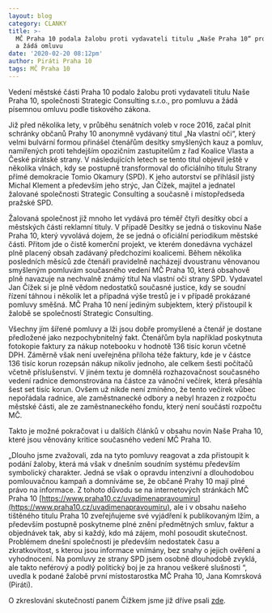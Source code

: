 ```yaml
---
layout: blog
category: CLANKY
title: >-
  MČ Praha 10 podala žalobu proti vydavateli titulu „Naše Praha 10“ pro pomluvu
  a žádá omluvu
date: '2020-02-20 08:12pm'
author: Piráti Praha 10
tags: MČ Praha 10
---
```

Vedení městské části Praha 10 podalo žalobu proti vydavateli titulu Naše Praha 10, společnosti Strategic Consulting s.r.o., pro pomluvu a žádá písemnou omluvu podle tiskového zákona.

Již před několika lety, v průběhu senátních voleb v roce 2016, začal plnit schránky občanů Prahy 10 anonymně vydávaný titul „Na vlastní oči“, který velmi bulvární formou přinášel čtenářům desítky smyšlených kauz a pomluv, namířených proti tehdejším opozičním zastupitelům z řad Koalice Vlasta a České pirátské strany. V následujících letech se tento titul objevil ještě v několika vlnách, kdy se postupně transformoval do oficiálního titulu Strany přímé demokracie Tomio Okamury (SPD). K jeho autorství se přihlásil jistý Michal Klement a především jeho strýc, Jan Čížek, majitel a jednatel žalované společnosti Strategic Consulting a současně i místopředseda pražské SPD.

Žalovaná společnost již mnoho let vydává pro téměř čtyři desítky obcí a městských částí reklamní tituly. V případě Desítky se jedná o tiskovinu Naše Praha 10, který vyvolává dojem, že se jedná o oficiální periodikum městské části. Přitom jde o čistě komerční projekt, ve kterém donedávna vycházel plně placený obsah zadávaný předchozími koalicemi. Během několika posledních měsíců zde čtenáři pravidelně nacházejí dvoustranu věnovanou smyšleným pomluvám současného vedení MČ Praha 10, která obsahově plně navazuje na nechvalně známý titul Na vlastní oči strany SPD. Vydavatel Jan Čížek si je plně vědom nedostatků současné justice, kdy se soudní řízení táhnou i několik let a případná výše trestů je i v případě prokázané pomluvy směšná. MČ Praha 10 není jediným subjektem, který přistoupil k žalobě se společností Strategic Consulting.

Všechny jím šířené pomluvy a lži jsou dobře promyšlené a čtenář je dostane předložené jako nezpochybnitelný fakt. Čtenářům byla například poskytnuta fotokopie faktury za nákup notebooku v hodnotě 136 tisíc korun včetně DPH. Záměrně však není uveřejněna příloha téže faktury, kde je v částce 136 tisíc korun rozepsán nákup nikoliv jednoho, ale celkem šesti počítačů včetně příslušenství. V jiném textu je domnělá rozhazovačnost současného vedení radnice demonstrována na částce za vánoční večírek, která přesáhla šest set tisíc korun. Ovšem už nikde není zmíněno, že tento večírek vůbec nepořádala radnice, ale zaměstnanecké odbory a nebyl hrazen z rozpočtu městské části, ale ze zaměstnaneckého fondu, který není součástí rozpočtu MČ.

Takto je možné pokračovat i u dalších článků v obsahu novin Naše Praha 10, které jsou věnovány kritice současného vedení MČ Praha 10.

„Dlouho jsme zvažovali, zda na tyto pomluvy reagovat a zda přistoupit k podání žaloby, která má však v dnešním soudním systému především symbolický charakter. Jedná se však o opravdu intenzivní a dlouhodobou pomlouvačnou kampaň a domníváme se, že občané Prahy 10 mají plné právo na informace. Z tohoto důvodu se na internetových stránkách MČ Praha 10 [https://www.praha10.cz/uvadimenapravoumiru](https://www.praha10.cz/uvadimenapravoumiru), ale i v obsahu našeho tištěného titulu Praha 10 zveřejňujeme své vyjádření k publikovaným lžím, a především postupně poskytneme plné znění předmětných smluv, faktur a objednávek tak, aby si každý, kdo má zájem, mohl posoudit skutečnost. Problémem dnešní společnosti je především nedostatek času a zkratkovitost, s kterou jsou informace vnímány, bez snahy o jejich ověření a vyhodnocení. Na pomluvy ze strany SPD jsem osobně dlouhodobě zvyklá, ale takto neférový a podlý politický boj je za hranou veškeré slušnosti “, uvedla k podané žalobě první místostarostka MČ Praha 10, Jana Komrsková (Piráti).

O zkreslování skutečností panem Čížkem jsme již dříve psali [zde](https://pirati10.cz/na-facebooku-se-siri-manipulativni-video-sefa-prazske-kampane-spd-o-koalici-na-praze-10/).
